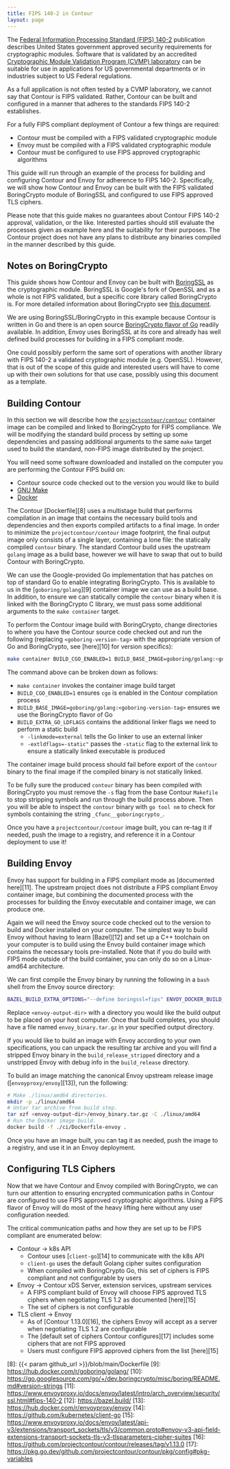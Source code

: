 ```yaml
---
title: FIPS 140-2 in Contour
layout: page
---
```


The [Federal Information Processing Standard (FIPS) 140-2][0] publication describes United States government approved security requirements for cryptographic modules.
Software that is validated by an accredited [Cryptographic Module Validation Program (CVMP) laboratory][1] can be suitable for use in applications for US governmental departments or in industries subject to US Federal regulations.

As a full application is not often tested by a CVMP laboratory, we cannot say that Contour is FIPS validated.
Rather, Contour can be built and configured in a manner that adheres to the standards FIPS 140-2 establishes.

For a fully FIPS compliant deployment of Contour a few things are required:
- Contour must be compiled with a FIPS validated cryptographic module
- Envoy must be compiled with a FIPS validated cryptographic module
- Contour must be configured to use FIPS approved cryptographic algorithms

This guide will run through an example of the process for building and configuring Contour and Envoy for adherence to FIPS 140-2.
Specifically, we will show how Contour and Envoy can be built with the FIPS validated BoringCrypto module of BoringSSL and configured to use FIPS approved TLS ciphers.

Please note that this guide makes no guarantees about Contour FIPS 140-2 approval, validation, or the like.
Interested parties should still evaluate the processes given as example here and the suitability for their purposes.
The Contour project does not have any plans to distribute any binaries compiled in the manner described by this guide.

## Notes on BoringCrypto

This guide shows how Contour and Envoy can be built with [BoringSSL][2] as the cryptographic module.
BoringSSL is Google's fork of OpenSSL and as a whole is not FIPS validated, but a specific core library called BoringCrypto is.
For more detailed information about BoringCrypto see [this document][3].

We are using BoringSSL/BoringCrypto in this example because Contour is written in Go and there is an open source [BoringCrypto flavor of Go][4] readily available.
In addition, Envoy uses BoringSSL at its core and already has well defined build processes for building in a FIPS compliant mode.

One could possibly perform the same sort of operations with another library with FIPS 140-2 a validated cryptographic module (e.g. OpenSSL).
However, that is out of the scope of this guide and interested users will have to come up with their own solutions for that use case, possibly using this document as a template.

## Building Contour

In this section we will describe how the [`projectcontour/contour`][5] container image can be compiled and linked to BoringCrypto for FIPS compliance.
We will be modifying the standard build process by setting up some dependencies and passing additional arguments to the same `make` target used to build the standard, non-FIPS image distributed by the project.

You will need some software downloaded and installed on the computer you are performing the Contour FIPS build on:
- Contour source code checked out to the version you would like to build
- [GNU Make][6]
- [Docker][7]

The Contour [Dockerfile][8] uses a multistage build that performs compilation in an image that contains the necessary build tools and dependencies and then exports compiled artifacts to a final image.
In order to minimize the `projectcontour/contour` image footprint, the final output image only consists of a single layer, containing a lone file: the statically compiled `contour` binary.
The standard Contour build uses the upstream `golang` image as a build base, however we will have to swap that out to build Contour with BoringCrypto.

We can use the Google-provided Go implementation that has patches on top of standard Go to enable integrating BoringCrypto.
This is available to us in the [`goboring/golang`][9] container image we can use as a build base.
In addition, to ensure we can statically compile the `contour` binary when it is linked with the BoringCrypto C library, we must pass some additional arguments to the `make container` target.

To perform the Contour image build with BoringCrypto, change directories to where you have the Contour source code checked out and run the following (replacing `<goboring-version-tag>` with the appropriate version of Go and BoringCrypto, see [here][10] for version specifics):

```bash
make container BUILD_CGO_ENABLED=1 BUILD_BASE_IMAGE=goboring/golang:<goboring-version-tag> BUILD_EXTRA_GO_LDFLAGS="-linkmode=external -extldflags=-static"
```

The command above can be broken down as follows:
- `make container` invokes the container image build target
- `BUILD_CGO_ENABLED=1` ensures `cgo` is enabled in the Contour compilation process
- `BUILD_BASE_IMAGE=goboring/golang:<goboring-version-tag>` ensures we use the BoringCrypto flavor of Go
- `BUILD_EXTRA_GO_LDFLAGS` contains the additional linker flags we need to perform a static build
  - `-linkmode=external` tells the Go linker to use an external linker
  - `-extldflags=-static"` passes the `-static` flag to the external link to ensure a statically linked executable is produced

The container image build process should fail before export of the `contour` binary to the final image if the compiled binary is not statically linked.

To be fully sure the produced `contour` binary has been compiled with BoringCrypto you must remove the `-s` flag from the base Contour `Makefile` to stop stripping symbols and run through the build process above.
Then you will be able to inspect the `contour` binary with `go tool nm` to check for symbols containing the string `_Cfunc__goboringcrypto_`.

Once you have a `projectcontour/contour` image built, you can re-tag it if needed, push the image to a registry, and reference it in a Contour deployment to use it!

## Building Envoy

Envoy has support for building in a FIPS compliant mode as [documented here][11].
The upstream project does not distribute a FIPS compliant Envoy container image, but combining the documented process with the processes for building the Envoy executable and container image, we can produce one.

Again we will need the Envoy source code checked out to the version to build and Docker installed on your computer.
The simplest way to build Envoy without having to learn [Bazel][12] and set up a C++ toolchain on your computer is to build using the Envoy build container image which contains the necessary tools pre-installed.
Note that if you do build with FIPS mode outside of the build container, you can only do so on a Linux-amd64 architecture.

We can first compile the Envoy binary by running the following in a `bash` shell from the Envoy source directory:

```bash
BAZEL_BUILD_EXTRA_OPTIONS="--define boringssl=fips" ENVOY_DOCKER_BUILD_DIR=<envoy-output-dir> ./ci/run_envoy_docker.sh './ci/do_ci.sh bazel.release.server_only'
```

Replace `<envoy-output-dir>` with a directory you would like the build output to be placed on your host computer.
Once that build completes, you should have a file named `envoy_binary.tar.gz` in your specified output directory.

If you would like to build an image with Envoy according to your own specifications, you can unpack the resulting tar archive and you will find a stripped Envoy binary in the `build_release_stripped` directory and a unstripped Envoy with debug info in the `build_release` directory.

To build an image matching the canonical Envoy upstream release image ([`envoyproxy/envoy`][13]), run the following:

```bash
# Make ./linux/amd64 directories.
mkdir -p ./linux/amd64
# Untar tar archive from build step.
tar xzf <envoy-output-dir>/envoy_binary.tar.gz -C ./linux/amd64
# Run the Docker image build.
docker build -f ./ci/Dockerfile-envoy .
```

Once you have an image built, you can tag it as needed, push the image to a registry, and use it in an Envoy deployment.

## Configuring TLS Ciphers

Now that we have Contour and Envoy compiled with BoringCrypto, we can turn our attention to ensuring encrypted communication paths in Contour are configured to use FIPS approved cryptographic algorithms.
Using a FIPS flavor of Envoy will do most of the heavy lifting here without any user configuration needed.

The critical communication paths and how they are set up to be FIPS compliant are enumerated below:
- Contour -> k8s API
  - Contour uses [`client-go`][14] to communicate with the k8s API
  - `client-go` uses the default Golang cipher suites configuration
  - When compiled with BoringCrypto Go, this set of ciphers is FIPS compliant and not configurable by users
- Envoy -> Contour xDS Server, extension services, upstream services
  - A FIPS compliant build of Envoy will choose FIPS approved TLS ciphers when negotiating TLS 1.2 as documented [here][15]
  - The set of ciphers is not configurable
- TLS client -> Envoy
  - As of [Contour 1.13.0][16], the ciphers Envoy will accept as a server when negotiating TLS 1.2 are configurable
  - The [default set of ciphers Contour configures][17] includes some ciphers that are not FIPS approved
  - Users must configure FIPS approved ciphers from the list [here][15]

[0]: https://csrc.nist.gov/publications/detail/fips/140/2/final
[1]: https://csrc.nist.gov/projects/testing-laboratories
[2]: https://boringssl.googlesource.com/boringssl/
[3]: https://boringssl.googlesource.com/boringssl/+/master/crypto/fipsmodule/FIPS.md
[4]: https://go.googlesource.com/go/+/dev.boringcrypto/README.boringcrypto.md
[5]: https://hub.docker.com/r/projectcontour/contour
[6]: https://www.gnu.org/software/make/
[7]: https://www.docker.com/
[8]: {{< param github_url >}}/blob/main/Dockerfile
[9]: https://hub.docker.com/r/goboring/golang/
[10]: https://go.googlesource.com/go/+/dev.boringcrypto/misc/boring/README.md#version-strings
[11]: https://www.envoyproxy.io/docs/envoy/latest/intro/arch_overview/security/ssl.html#fips-140-2
[12]: https://bazel.build/
[13]: https://hub.docker.com/r/envoyproxy/envoy
[14]: https://github.com/kubernetes/client-go
[15]: https://www.envoyproxy.io/docs/envoy/latest/api-v3/extensions/transport_sockets/tls/v3/common.proto#envoy-v3-api-field-extensions-transport-sockets-tls-v3-tlsparameters-cipher-suites
[16]: https://github.com/projectcontour/contour/releases/tag/v1.13.0
[17]: https://pkg.go.dev/github.com/projectcontour/contour/pkg/config#pkg-variables
